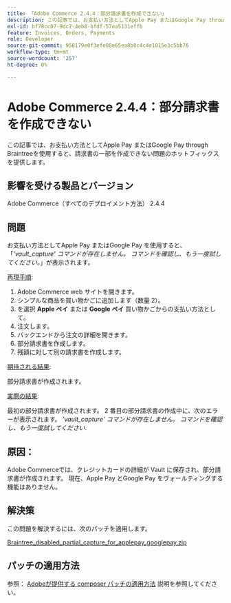 ```yaml
---
title: 「Adobe Commerce 2.4.4：部分請求書を作成できない」
description: この記事では、お支払い方法としてApple Pay またはGoogle Pay through Braintreeを使用すると、請求書の一部を作成できない問題のホットフィックスを提供します。
exl-id: bf78cc07-9dc7-4eb8-bfdf-57ea5131effb
feature: Invoices, Orders, Payments
role: Developer
source-git-commit: 958179e0f3efe08e65ea8b0c4c4e1015e3c5bb76
workflow-type: tm+mt
source-wordcount: '257'
ht-degree: 0%

---
```


# Adobe Commerce 2.4.4：部分請求書を作成できない

この記事では、お支払い方法としてApple Pay またはGoogle Pay through Braintreeを使用すると、請求書の一部を作成できない問題のホットフィックスを提供します。

## 影響を受ける製品とバージョン

Adobe Commerce（すべてのデプロイメント方法） 2.4.4

## 問題

お支払い方法としてApple Pay またはGoogle Pay を使用すると、「*&#39;vault_capture&#39; コマンドが存在しません。 コマンドを確認し、もう一度試してください。*」が表示されます。

<u>再現手順</u>:

1. Adobe Commerce web サイトを開きます。
1. シンプルな商品を買い物かごに追加します（数量 2）。
1. を選択 **Apple ペイ** または **Google ペイ** 買い物かごからの支払い方法として。
1. 注文します。
1. バックエンドから注文の詳細を開きます。
1. 部分請求書を作成します。
1. 残額に対して別の請求書を作成します。

<u>期待される結果</u>:

部分請求書が作成されます。

<u>実際の結果</u>:

最初の部分請求書が作成されます。 2 番目の部分請求書の作成中に、次のエラーが表示されます。 *&#39;vault_capture&#39; コマンドが存在しません。 コマンドを確認し、もう一度試してください*.

## 原因：

Adobe Commerceでは、クレジットカードの詳細が Vault に保存され、部分請求書が作成されます。 現在、Apple Pay とGoogle Pay をヴォールティングする機能はありません。

## 解決策

この問題を解決するには、次のパッチを適用します。

[Braintree_disabled_partial_capture_for_applepay_googlepay.zip](assets/braintree-disabled-partial-capture-for-applepay-googlepay.zip)

## パッチの適用方法

参照： [Adobeが提供する composer パッチの適用方法](/help/how-to/general/how-to-apply-a-composer-patch-provided-by-magento.md) 説明を参照してください。

